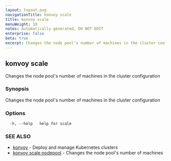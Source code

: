 ```yaml
---
layout: layout.pug
navigationTitle: konvoy scale
title: konvoy scale
menuWeight: 10
notes: Automatically generated, DO NOT EDIT
enterprise: false
beta: true
excerpt: Changes the node pool's number of machines in the cluster configuration
---
```


## konvoy scale

Changes the node pool's number of machines in the cluster configuration

### Synopsis

Changes the node pool's number of machines in the cluster configuration

### Options

```
  -h, --help   help for scale
```

### SEE ALSO

* [konvoy](../)	 - Deploy and manage Kubernetes clusters
* [konvoy scale nodepool](./konvoy-scale-nodepool/)	 - Changes the node pool's number of machines

